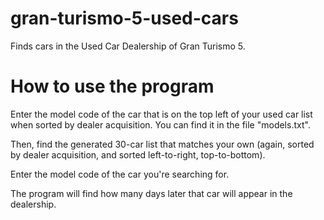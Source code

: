 # gran-turismo-5-used-cars
Finds cars in the Used Car Dealership of Gran Turismo 5.

# How to use the program
Enter the model code of the car that is on the top left of your used car list when sorted by dealer acquisition. You can find it in the file "models.txt".

Then, find the generated 30-car list that matches your own (again, sorted by dealer acquisition, and sorted left-to-right, top-to-bottom).

Enter the model code of the car you're searching for.

The program will find how many days later that car will appear in the dealership.
